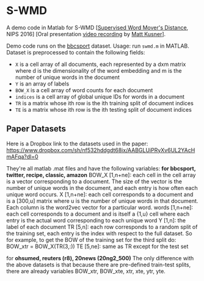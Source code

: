 # S-WMD


A demo code in Matlab for S-WMD [[Supervised Word Mover's Distance](https://papers.nips.cc/paper/6139-supervised-word-movers-distance.pdf), NIPS 2016] [Oral presentation [video recording](https://channel9.msdn.com/Events/Neural-Information-Processing-Systems-Conference/Neural-Information-Processing-Systems-Conference-NIPS-2016/Supervised-Word-Movers-Distance) by [Matt Kusner](http://mkusner.github.io/)].

Demo code runs on the [bbcsport](http://mlg.ucd.ie/datasets/bbc.html) dataset. Usage: run `swmd.m` in MATLAB. Dataset is preprocessed to contain the following fields:
- `X` is a cell array of all documents, each represented by a dxm matrix where d is the dimensionality of the word embedding and m is the number of unique words in the document
- `Y` is an array of labels
- `BOW_X` is a cell array of word counts for each document
- `indices` is a cell array of global unique IDs for words in a document
- `TR` is a matrix whose ith row is the ith training split of document indices
- `TE` is a matrix whose ith row is the ith testing split of document indices

## Paper Datasets

Here is a Dropbox link to the datasets used in the paper: https://www.dropbox.com/sh/nf532hddgdt68ix/AABGLUiPRyXv6UL2YAcHmAFqa?dl=0

They're all matlab .mat files and have the following variables:
**for bbcsport, twitter, recipe, classic, amazon**
BOW_X [1,n+ne]: each cell in the cell array is a vector corresponding to a document. The size of the vector is the number of unique words in the document, and each entry is how often each unique word occurs.
X [1,n+ne]: each cell corresponds to a document and is a [300,u] matrix where u is the number of unique words in that document. Each column is the word2vec vector for a particular word.
words [1,n+ne]: each cell corresponds to a document and is itself a {1,u} cell where each entry is the actual word corresponding to each unique word
Y [1,n]: the label of each document
TR [5,n]: each row corresponds to a random split of the training set, each entry is the index with respect to the full dataset. So for example, to get the BOW of the training set for the third split do: BOW_xtr = BOW_X(TR(3,:))
TE [5,ne]: same as TR except for the test set


for **ohsumed, reuters (r8), 20news (20ng2_500)**
The only difference with the above datasets is that because there are pre-defined train-test splits, there are already variables BOW_xtr, BOW_xte, xtr, xte, ytr, yte.

